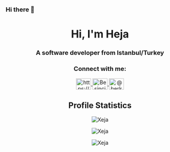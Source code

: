 ### Hi there 👋

 
<h1 align="center">Hi, I'm Heja</h1>
<h3 align="center">A software developer from Istanbul/Turkey</h3>

<h3 align="center">Connect with me:</h3>
<p align="center">
  <a href="https://www.linkedin.com/in/heja-arslan-45065020a/" target="_blank">
    <img align="center" src="https://raw.githubusercontent.com/rahuldkjain/github-profile-readme-generator/master/src/images/icons/Social/linked-in-alt.svg" alt="https://www.linkedin.com/in/berke-alp/" title="LinkedIn" height="30" width="40" />
  </a>
  
  <a href="https://discordapp.com/users/Xeja" target="_blank">
    <img align="center" src="https://raw.githubusercontent.com/rahuldkjain/github-profile-readme-generator/master/src/images/icons/Social/discord.svg" alt="Beşinci Faz#8192" title="Discord" height="30" width="40" />
  </a>
  <a href="https://www.instagram.com/hejaarslan4/" target="_blank">
    <img align="center" src="https://raw.githubusercontent.com/rahuldkjain/github-profile-readme-generator/master/src/images/icons/Social/instagram.svg" alt="@berkealpcaliskan" title="Instagram" height="30" width="40" />
  </a>
 
<br>
<h2 align="center">Profile Statistics</h2>
<p align="center"> <img src="https://github-readme-stats.vercel.app/api?username=Xeja&theme=radical&hide=prs,issues" alt="Xeja" /> </p>
<p align="center"> <img src="https://github-readme-stats.vercel.app/api/top-langs/?username=Xeja&layout=compact&theme=radical" alt="Xeja" /> </p>
<p align="center"> <img src="https://komarev.com/ghpvc/?username=Xeja&label=Profile%20Views&color=0e75b6&style=flat" alt="Xeja" /> </p>
 

